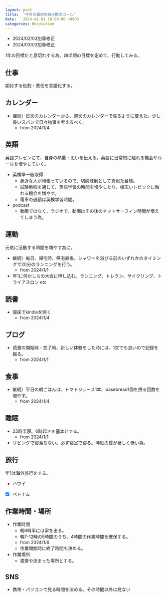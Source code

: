 ```yaml
---
layout: post
title:  "今年の最初の四半期のゴール"
date:   2024-01-01 10:00:00 +0900
categories: Resolution
---
```

- 2024/02/03加筆修正
- 2024/03/03加筆修正

1年の目標だと息切れする為、四半期の目標を定めて、行動してみる。

## 仕事
期待する役割・責任を言語化する。

## カレンダー
- 継続）日次のカレンダーから、週次のカレンダーで見るように変えた。少し長いスパンで日々物事を考えるべく。
  - from 2024/1/4

## 英語
英語プレゼンにて、自身の熱量・思いを伝える。英語に日常的に触れる機会やルールを増やしていく。
- 英検準一級取得
  - 身近な人が頑張っているので、切磋琢磨として真似た目標。
  - 試験勉強を通じて、英語学習の時間を増やしたり、幅広いトピックに触れる機会を増やす。
  - 電車の通勤は英検学習時間。
- podcast
  - 動画ではなく、ラジオで。動画はその後のネットサーフィン時間が増えてしまう為。

## 運動
元気に活動する時間を増やす為に。
- 継続）毎日、帰宅時、帰宅直後、シャワーを浴びる前のいずれかのタイミングで20分のランニングを行う。
  - from 2024/1/1
- 年1に何かしらの大会に申し込む。ランニング、トレラン、サイクリング、トライアスロン etc

## 読書
- 寝床でkindleを開く
  - from 2024/1/4

## ブログ
- 読書の開始時・完了時、新しい体験をした時には、1文でも良いので記録を綴る。
  - from 2024/1/1

## 食事
- 継続）平日の朝ごはんは、トマトジュース1本、basebread1個を摂る回数を増やす。
  - from 2024/1/4

## 睡眠
- 23時半寝、6時起きを基本とする。
  - from 2024/1/1
- リビングで寝落ちない。必ず寝室で寝る。睡眠の質が著しく低い為。

## 旅行
年1は海外旅行をする。
- ハワイ
- [x] ベトナム

## 作業時間・場所
- 作業時間
  - 朝6時半には家を出る。
  - 朝7-12時の5時間のうち、4時間の作業時間を確保する。
  - from 2024/1/6
  - 作業開始時に終了時間も決める。
- 作業場所
  - 書斎や決まった場所とする。

## SNS
- 携帯・パソコンで見る時間を決める。その時間以外は見ない